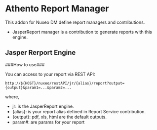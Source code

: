 # Athento Report Manager

This addon for Nuxeo DM define report managers and contributions. 

- JasperReport manager is a contribution to generate reports with this engine.

## Jasper Rerport Engine

###How to use###

You can access to your report via REST API:

```
http://${HOST}/nuxeo/restAPI/jr/{alias}/report?output={output}&param1=...&param2=...
```

where,

* jr: is the JasperReport engine.
* {alias}: is your report alias defined in Report Service contribution.
* {output}: pdf, xls, html are the default outputs.
* param#: are params for your report




